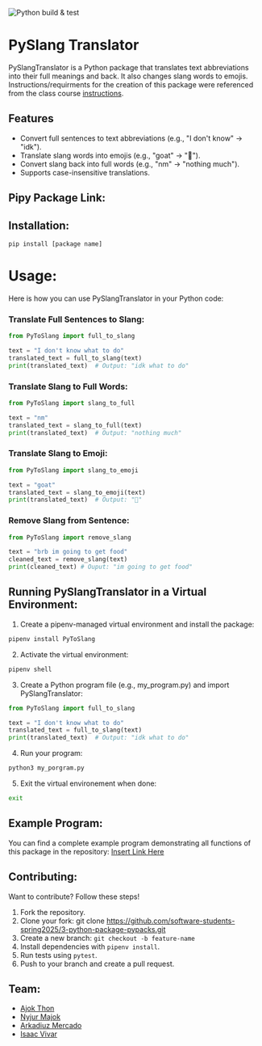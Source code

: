 ![Python build & test](https://github.com/software-students-spring2025/3-python-package-pypacks/actions/workflows/build.yaml/badge.svg)


# PySlang Translator
PySlangTranslator is a Python package that translates text abbreviations into their full meanings and back. It also changes slang words to emojis. Instructions/requirments for the creation of this package were referenced from the class course [instructions](./instructions.md).

## Features

- Convert full sentences to text abbreviations (e.g., "I don't know" → "idk").
- Translate slang words into emojis (e.g., "goat" → "🐐").
- Convert slang back into full words (e.g., "nm" → "nothing much").
- Supports case-insensitive translations.



## Pipy Package Link:

## Installation:
```pip install [package name] ```

# Usage:
Here is how you can use PySlangTranslator in your Python code:
### Translate Full Sentences to Slang:
```python
from PyToSlang import full_to_slang

text = "I don't know what to do"
translated_text = full_to_slang(text)
print(translated_text)  # Output: "idk what to do" 
```

### Translate Slang to Full Words:
```python
from PyToSlang import slang_to_full

text = "nm"
translated_text = slang_to_full(text)
print(translated_text)  # Output: "nothing much"
```

### Translate Slang to Emoji:
```python
from PyToSlang import slang_to_emoji

text = "goat"
translated_text = slang_to_emoji(text)
print(translated_text)  # Output: "🐐"
```
### Remove Slang from Sentence:
```python
from PyToSlang import remove_slang

text = "brb im going to get food"
cleaned_text = remove_slang(text)
print(cleaned_text) # Ouput: "im going to get food"
```

## Running PySlangTranslator in a Virtual Environment:
1. Create a pipenv-managed virtual environment and install the package:
```sh
pipenv install PyToSlang
```
2. Activate the virtual environment:
```sh
pipenv shell
```
3. Create a Python program file (e.g., my_program.py) and import PySlangTranslator:
```python
from PyToSlang import full_to_slang

text = "I don't know what to do"
translated_text = full_to_slang(text)
print(translated_text)  # Output: "idk what to do"
```
4. Run your program:
```sh
python3 my_porgram.py
```

5. Exit the virtual environement when done:
```sh
exit
```

## Example Program:
You can find a complete example program demonstrating all functions of this package in the repository: [Insert Link Here]()

## Contributing:
Want to contribute? Follow these steps!
1. Fork the repository.
2. Clone your fork: git clone https://github.com/software-students-spring2025/3-python-package-pypacks.git
3. Create a new branch: ```git checkout -b feature-name```
4. Install dependencies with ```pipenv install```.
5. Run tests using ```pytest```.
6. Push to your branch and create a pull request.

## Team:
- [Ajok Thon](https://github.com/ajokt123)
- [Nyjur Majok](https://github.com/nyjur1)
- [Arkadiuz Mercado](https://github.com/ArionM27)
- [Isaac Vivar](https://github.com/isaacv3)


